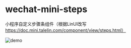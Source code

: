 # wechat-mini-steps
小程序自定义步骤条组件（根据LinUI改写 https://doc.mini.talelin.com/component/view/steps.html）

![demo](https://github.com/Jidahan/wechat-mini-steps/raw/main/image/demo.gif)


